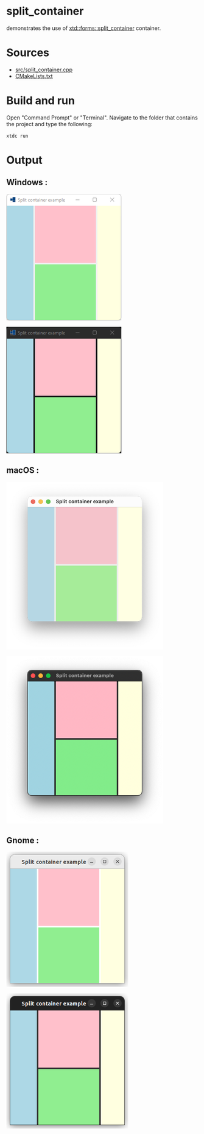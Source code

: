 # split_container

demonstrates the use of [xtd::forms::split_container](../../../../src/xtd.forms/include/xtd/forms/split_container.h) container.

# Sources

* [src/split_container.cpp](src/split_container.cpp)
* [CMakeLists.txt](CMakeLists.txt)

# Build and run

Open "Command Prompt" or "Terminal". Navigate to the folder that contains the project and type the following:

```shell
xtdc run
```

# Output

## Windows :

![Screenshot](../../../../docs/pictures/examples/split_container_w.png)

![Screenshot](../../../../docs/pictures/examples/split_container_wd.png)

## macOS :

![Screenshot](../../../../docs/pictures/examples/split_container_m.png)

![Screenshot](../../../../docs/pictures/examples/split_container_md.png)

## Gnome :

![Screenshot](../../../../docs/pictures/examples/split_container_g.png)

![Screenshot](../../../../docs/pictures/examples/split_container_gd.png)
